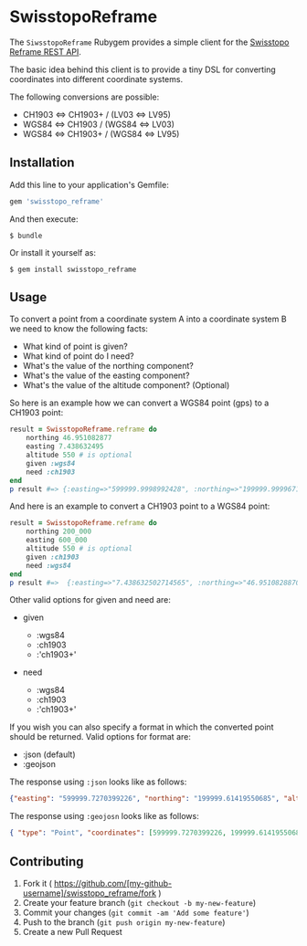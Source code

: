 # SwisstopoReframe

The ```SiwsstopoReframe``` Rubygem provides a simple client for the [Swisstopo Reframe REST API](http://www.swisstopo.admin.ch/internet/swisstopo/en/home/products/software/products/m2m.html).

The basic idea behind this client is to provide a tiny DSL for converting coordinates into different coordinate systems.

The following conversions are possible:

 * CH1903 <=> CH1903+ / (LV03 <=> LV95)
 * WGS84 <=> CH1903 / (WGS84 <=> LV03)
 * WGS84 <=> CH1903+ / (WGS84 <=> LV95)

## Installation

Add this line to your application's Gemfile:

```ruby
gem 'swisstopo_reframe'
```

And then execute:

    $ bundle

Or install it yourself as:

    $ gem install swisstopo_reframe

## Usage

To convert a point from a coordinate system A into a coordinate system B we need to know the following facts:
 
 * What kind of point is given? 
 * What kind of point do I need?
 * What's the value of the northing component?
 * What's the value of the easting component?
 * What's the value of the altitude component? (Optional)
    
So here is an example how we can convert a WGS84 point (gps) to a CH1903 point:
```ruby
result = SwisstopoReframe.reframe do
    northing 46.951082877
    easting 7.438632495
    altitude 550 # is optional
    given :wgs84
    need :ch1903
end
p result #=> {:easting=>"599999.9998992428", :northing=>"199999.9999671315", :altitude=>"500.37780122086406"} 
```

And here is an example to convert a CH1903 point to a WGS84 point:
```ruby
result = SwisstopoReframe.reframe do
    northing 200_000
    easting 600_000
    altitude 550 # is optional
    given :ch1903 
    need :wgs84
end
p result #=>  {:easting=>"7.438632502714565", :northing=>"46.95108288705891", :altitude=>"599.6221912624314"}
```

Other valid options for given and need are:
 
* given
  * :wgs84
  * :ch1903
  * :'ch1903+'


* need
  * :wgs84
  * :ch1903
  * :'ch1903+'

If you wish you can also specify a format in which the converted point should be returned.
Valid options for format are:
 
 * :json     (default)
 * :geojson
 
The response using ```:json``` looks like as follows:

```json
{"easting": "599999.7270399226", "northing": "199999.61419550685", "altitude": "500.3777916841209"}
```

The response using ```:geojosn``` looks like as follows:

```json
{ "type": "Point", "coordinates": [599999.7270399226, 199999.61419550685, 500.3777916841209] }
```

## Contributing

1. Fork it ( https://github.com/[my-github-username]/swisstopo_reframe/fork )
2. Create your feature branch (`git checkout -b my-new-feature`)
3. Commit your changes (`git commit -am 'Add some feature'`)
4. Push to the branch (`git push origin my-new-feature`)
5. Create a new Pull Request
